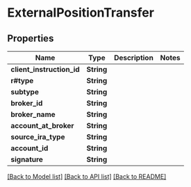 # ExternalPositionTransfer

## Properties

Name | Type | Description | Notes
------------ | ------------- | ------------- | -------------
**client_instruction_id** | **String** |  | 
**r#type** | **String** |  | 
**subtype** | **String** |  | 
**broker_id** | **String** |  | 
**broker_name** | **String** |  | 
**account_at_broker** | **String** |  | 
**source_ira_type** | **String** |  | 
**account_id** | **String** |  | 
**signature** | **String** |  | 

[[Back to Model list]](../README.md#documentation-for-models) [[Back to API list]](../README.md#documentation-for-api-endpoints) [[Back to README]](../README.md)


